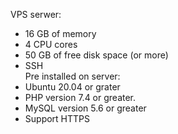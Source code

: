 VPS serwer:
* 16 GB of memory
* 4 CPU cores
* 50 GB of free disk space (or more)
* SSH  
Pre installed on server:    
* Ubuntu 20.04 or grater
* PHP version 7.4 or greater.
* MySQL version 5.6 or greater
* Support HTTPS
